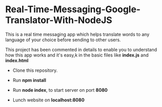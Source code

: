 # Real-Time-Messaging-Google-Translator-With-NodeJS

This is a real time messaging app which helps translate words to any language of your choice before sending to other users.

This project has been commented in details to enable you to understand how this app works and it's easy,k in the basic files like **index.js** and **index.html**

- Clone this repository.

- Run **npm install**

- Run **node index**, to start server on port **8080**

- Lunch website on **localhost:8080**
